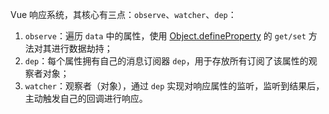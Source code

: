 Vue 响应系统，其核心有三点：`observe`、`watcher`、`dep`：

1. `observe`：遍历 `data` 中的属性，使用 [Object.defineProperty](https://link.juejin.im/?target=https%3A%2F%2Fdeveloper.mozilla.org%2Fzh-CN%2Fdocs%2FWeb%2FJavaScript%2FReference%2FGlobal_Objects%2FObject%2FdefineProperty) 的 `get/set` 方法对其进行数据劫持；
2. `dep`：每个属性拥有自己的消息订阅器 `dep`，用于存放所有订阅了该属性的观察者对象；
3. `watcher`：观察者（对象），通过 `dep` 实现对响应属性的监听，监听到结果后，主动触发自己的回调进行响应。

